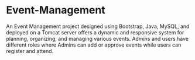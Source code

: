 # Event-Management
An Event Management project designed using Bootstrap, Java, MySQL, and deployed on a Tomcat  server offers a dynamic and responsive system for planning, organizing, and managing various events.  Admins and users have different roles where Admins can add or approve events while users can  register and attend. 
